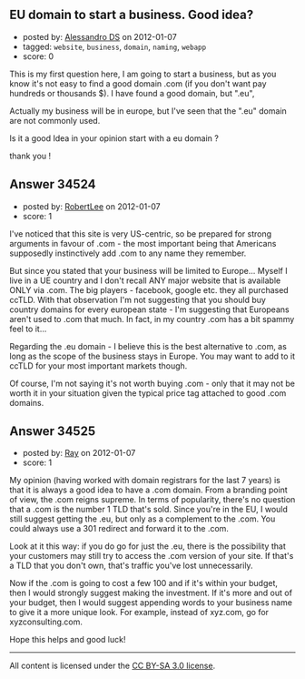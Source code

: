 ## EU domain to start a business. Good idea?

- posted by: [Alessandro DS](https://stackexchange.com/users/-1/15468-alessandro-ds) on 2012-01-07
- tagged: `website`, `business`, `domain`, `naming`, `webapp`
- score: 0

This is my first question here,
I am going to start a business, but as you know it's not easy to find a good domain .com (if you don't want pay hundreds or thousands $).
I have found a good domain, but ".eu",

Actually my business will be in europe, but I've seen that the ".eu" domain are not commonly used.

Is it a good Idea in your opinion start with a eu domain ?

thank you !


## Answer 34524

- posted by: [RobertLee](https://stackexchange.com/users/-1/15105-robertlee) on 2012-01-07
- score: 1

I've noticed that this site is very US-centric, so be prepared for strong arguments in favour of .com - the most important being that Americans supposedly instinctively add .com to any name they remember.

But since you stated that your business will be limited to Europe...
Myself I live in a UE country and I don't recall ANY major website that is available ONLY via .com. The big players - facebook, google etc. they all purchased ccTLD. With that observation I'm not suggesting that you should buy country domains for every european state - I'm suggesting that Europeans aren't used to .com that much. In fact, in my country .com has a bit spammy feel to it...

Regarding the .eu domain - I believe this is the best alternative to .com, as long as the scope of the business stays in Europe. You may want to add to it ccTLD for your most important markets though.

Of course, I'm not saying it's not worth buying .com - only that it may not be worth it in your situation given the typical price tag attached to good .com domains.


## Answer 34525

- posted by: [Ray](https://stackexchange.com/users/-1/15462-ray) on 2012-01-07
- score: 1

My opinion (having worked with domain registrars for the last 7 years) is that it is always a good idea to have a .com domain. From a branding point of view, the .com reigns supreme. In terms of popularity, there's no question that a .com is the number 1 TLD that's sold. Since you're in the EU, I would still suggest getting the .eu, but only as a complement to the .com. You could always use a 301 redirect and forward it to the .com. 

Look at it this way: if you do go for just the .eu, there is the possibility that your customers may still try to access the .com version of your site. If that's a TLD that you don't own, that's traffic you've lost unnecessarily. 

Now if the .com is going to cost a few 100 and if it's within your budget, then I would strongly suggest making the investment. If it's more and out of your budget, then I would suggest appending words to your business name to give it a more unique look. For example, instead of xyz.com, go for xyzconsulting.com.

Hope this helps and good luck!



---

All content is licensed under the [CC BY-SA 3.0 license](https://creativecommons.org/licenses/by-sa/3.0/).
